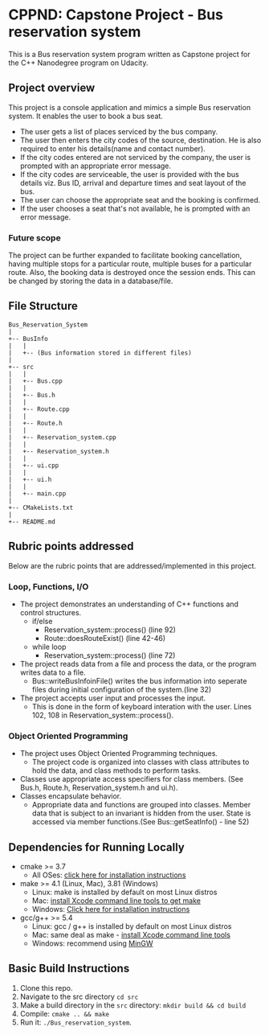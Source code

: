 # CPPND: Capstone Project - Bus reservation system

This is a Bus reservation system program written as Capstone project for the C++ Nanodegree program on Udacity.

## Project overview
This project is a console application and mimics a simple Bus reservation system. It enables the user to book a bus seat.
* The user gets a list of places serviced by the bus company. 
* The user then enters the city codes of the source, destination. He is also required to enter his details(name and contact number).
* If the city codes entered are not serviced by the company, the user is prompted with an appropriate error message.
* If the city codes are serviceable, the user is provided with the bus details viz. Bus ID, arrival and departure times and seat layout of the bus.
* The user can choose the appropriate seat and the booking is confirmed.
* If the user chooses a seat that's not available, he is prompted with an error message.

### Future scope
The project can be further expanded to facilitate booking cancellation, having multiple stops for a particular route, multiple buses for a particular route.
Also, the booking data is destroyed once the session ends. This can be changed by storing the data in a database/file.

## File Structure
```
Bus_Reservation_System
|
+-- BusInfo
|   |
|   +-- (Bus information stored in different files)
|
+-- src
|   |
|   +-- Bus.cpp
|   |
|   +-- Bus.h
|   |
|   +-- Route.cpp
|   |
|   +-- Route.h
|   |
|   +-- Reservation_system.cpp
|   |
|   +-- Reservation_system.h
|   |
|   +-- ui.cpp
|   |
|   +-- ui.h
|   |
|   +-- main.cpp
|
+-- CMakeLists.txt
|
+-- README.md
```

## Rubric points addressed

Below are the rubric points that are addressed/implemented in this project.

### Loop, Functions, I/O

* The project demonstrates an understanding of C++ functions and control structures.
  - if/else
    - Reservation_system::process() (line 92)
    - Route::doesRouteExist() (line 42-46)
  - while loop
    - Reservation_system::process() (line 72)
* The project reads data from a file and process the data, or the program writes data to a file.
  - Bus::writeBusInfoinFile() writes the bus information into seperate files during initial configuration of the system.(line 32)
* The project accepts user input and processes the input.
  - This is done in the form of keyboard interation with the user. Lines 102, 108 in Reservation_system::process().
  
### Object Oriented Programming

* The project uses Object Oriented Programming techniques.
  - The project code is organized into classes with class attributes to hold the data, and class methods to perform tasks.
* Classes use appropriate access specifiers for class members. (See Bus.h, Route.h, Reservation_system.h and ui.h).
* Classes encapsulate behavior.
  - Appropriate data and functions are grouped into classes. Member data that is subject to an invariant is hidden from the user. State is accessed via member functions.(See Bus::getSeatInfo() - line 52)

## Dependencies for Running Locally
* cmake >= 3.7
  * All OSes: [click here for installation instructions](https://cmake.org/install/)
* make >= 4.1 (Linux, Mac), 3.81 (Windows)
  * Linux: make is installed by default on most Linux distros
  * Mac: [install Xcode command line tools to get make](https://developer.apple.com/xcode/features/)
  * Windows: [Click here for installation instructions](http://gnuwin32.sourceforge.net/packages/make.htm)
* gcc/g++ >= 5.4
  * Linux: gcc / g++ is installed by default on most Linux distros
  * Mac: same deal as make - [install Xcode command line tools](https://developer.apple.com/xcode/features/)
  * Windows: recommend using [MinGW](http://www.mingw.org/)

## Basic Build Instructions

1. Clone this repo.
2. Navigate to the src directory `cd src`
3. Make a build directory in the `src` directory: `mkdir build && cd build`
4. Compile: `cmake .. && make`
5. Run it: `./Bus_reservation_system`.